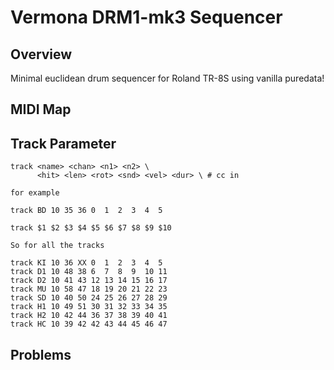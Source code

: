 # Vermona DRM1-mk3 Sequencer

## Overview 

Minimal euclidean drum sequencer for Roland TR-8S using vanilla puredata!


## MIDI Map

## Track Parameter

```
track <name> <chan> <n1> <n2> \
	  <hit> <len> <rot> <snd> <vel> <dur> \ # cc in

for example

track BD 10 35 36 0  1  2  3  4  5

track $1 $2 $3 $4 $5 $6 $7 $8 $9 $10

So for all the tracks

track KI 10 36 XX 0  1  2  3  4  5
track D1 10 48 38 6  7  8  9  10 11 
track D2 10 41 43 12 13 14 15 16 17 
track MU 10 58 47 18 19 20 21 22 23 
track SD 10 40 50 24 25 26 27 28 29 
track H1 10 49 51 30 31 32 33 34 35 
track H2 10 42 44 36 37 38 39 40 41
track HC 10 39 42 42 43 44 45 46 47
```


## Problems




